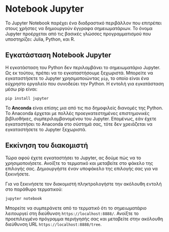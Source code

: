 # Notebook Jupyter

Το Jupyter Notebook παρέχει ένα διαδραστικό περιβάλλον που επιτρέπει στους χρήστες να δημιουργούν έγγραφα σημειωματάριων. Το όνομα Jupyter προέρχεται από τις βασικές γλώσσες προγραμματισμού που υποστηρίζει: Julia, Python, και R.

## Εγκατάσταση Notebook Jupyter

Η εγκατάσταση του Python δεν περιλαμβάνει το σημειωματάριο Jupyter. Ως εκ τούτου, πρέπει να το εγκαταστήσουμε ξεχωριστά. Μπορείτε να εγκαταστήσετε το Jupyter χρησιμοποιώντας `pip`, το οποίο είναι ένα εύχρηστο εργαλείο που συνοδεύει την Python. Η εντολή για εγκατάσταση μέσω pip είναι:

```
pip install jupyter
```

Το **Anconda** είναι επίσης μια από τις πιο δημοφιλείς διανομές της Python. Το Anaconda έρχεται με πολλές προεγκατεστημένες επιστημονικές βιβλιοθήκες, συμπεριλαμβανομένου του Jupyter. Επομένως, εάν έχετε εγκαταστήσει το Anaconda στο σύστημά σας, τότε δεν χρειάζεται να εγκαταστήσετε το Jupyter ξεχωριστά.

## Εκκίνηση του διακομιστή

Τώρα αφού έχετε εγκαταστήσει το Jupyter, ας δούμε πώς να το χρησιμοποιήσετε. Ανοίξτε το τερματικό και μεταβείτε στο φάκελο της επιλογής σας. Δημιουργήστε έναν υποφάκελο της επιλογής σας για να ξεκινήσετε.

Για να ξεκινήσετε τον διακομιστή πληκτρολογήστε την ακόλουθη εντολή στο παράθυρο τερματικού:

```
jupyter notebook
```

Μπορείτε να συμπεράνετε από το τερματικό ότι το σημειωματάριο λειτουργεί στη διεύθυνση `https://localhost:8888/`. Ανοίξτε το προεπιλεγμένο πρόγραμμα περιήγησής σας και μεταβείτε στην ακόλουθη διεύθυνση URL `https://localhost:8888/tree`.
